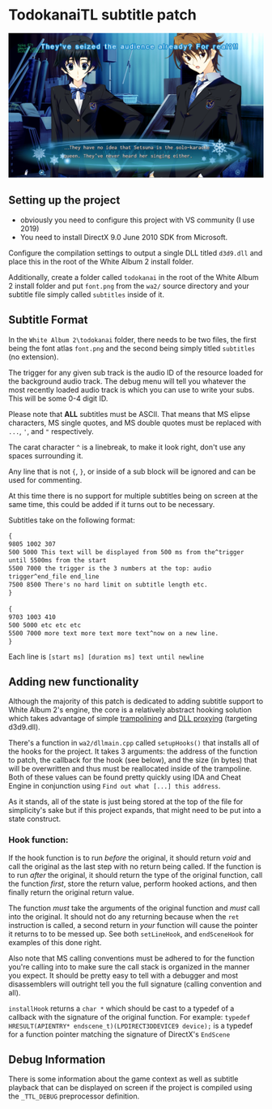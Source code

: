 # TodokanaiTL subtitle patch

![screenshot](screenshot.png)

## Setting up the project
- obviously you need to configure this project with VS community (I use 2019)
- You need to install DirectX 9.0 June 2010 SDK from Microsoft.

Configure the compilation settings to output a single DLL titled `d3d9.dll` and place this in the root of the White Album 2 install folder.

Additionally, create a folder called `todokanai` in the root of the White Album 2 install folder and put `font.png` from the `wa2/` source directory and your subtitle file simply called `subtitles` inside of it.

## Subtitle Format

In the `White Album 2\todokanai` folder, there needs to be two files, the first being the font atlas `font.png` and the second being simply titled `subtitles` (no extension).

The trigger for any given sub track is the audio ID of the resource loaded for the background audio track. The debug menu will tell you whatever the most recently loaded audio track is which you can use to write your subs. This will be some 0-4 digit ID.

Please note that <b>ALL</b> subtitles must be ASCII. That means that MS elipse characters, MS single quotes, and MS double quotes must be replaced with `...`, `'`, and `"` respectively.

The carat character `^` is a linebreak, to make it look right, don't use any spaces surrounding it.

Any line that is not `{`, `}`, or inside of a sub block will be ignored and can be used for commenting.

At this time there is no support for multiple subtitles being on screen at the same time, this could be added if it turns out to be necessary.

Subtitles take on the following format:

```
{
9805 1002 307
500 5000 This text will be displayed from 500 ms from the^trigger until 5500ms from the start
5500 7000 the trigger is the 3 numbers at the top: audio trigger^end_file end_line
7500 8500 There's no hard limit on subtitle length etc.
}

{
9703 1003 410
500 5000 etc etc etc
5500 7000 more text more text more text^now on a new line.
}
```

Each line is `[start ms] [duration ms] text until newline`

## Adding new functionality

Although the majority of this patch is dedicated to adding subtitle support to White Album 2's engine, the core is a relatively abstract hooking solution which takes advantage of simple [trampolining](https://en.wikipedia.org/wiki/Trampoline_(computing)) and [DLL proxying](https://kevinalmansa.github.io/application%20security/DLL-Proxying/) (targeting d3d9.dll).

There's a function in `wa2/dllmain.cpp` called `setupHooks()` that installs all of the hooks for the project. It takes 3 arguments: the address of the function to patch, the callback for the hook (see below), and the size (in bytes) that will be overwritten and thus must be reallocated inside of the trampoline. Both of these values can be found pretty quickly using IDA and Cheat Engine in conjunction using `Find out what [...] this address`.

As it stands, all of the state is just being stored at the top of the file for simplicity's sake but if this project expands, that might need to be put into a state construct.

### Hook function:

If the hook function is to run _before_ the original, it should return _void_ and call the original as the last step with no return being called. If the function is to run _after_ the original, it should return the type of the original function, call the function _first_, store the return value, perform hooked actions, and then finally return the original return value.

The function _must_ take the arguments of the original function and _must_ call into the original. It should not do any returning because when the `ret` instruction is called, a second return in _your_ function will cause the pointer it returns to to be messed up. See both `setLineHook`, and `endSceneHook` for examples of this done right. 

Also note that MS calling conventions must be adhered to for the function you're calling into to make sure the call stack is organized in the manner you expect. It should be pretty easy to tell with a debugger and most disassemblers will outright tell you the full signature (calling convention and all).

`installHook` returns a `char *` which should be cast to a typedef of a callback with the signature of the original function. For example: `typedef HRESULT(APIENTRY* endscene_t)(LPDIRECT3DDEVICE9 device);` is a typedef for a function pointer matching the signature of DirectX's `EndScene`

## Debug Information

There is some information about the game context as well as subtitle playback that can be displayed on screen if the project is compiled using the `_TTL_DEBUG` preprocessor definition.